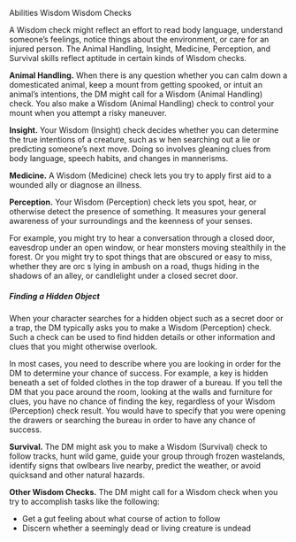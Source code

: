 Abilities
Wisdom
Wisdom Checks
<p>
  A Wisdom check might reflect an effort to read body language, understand someone’s feelings, notice things about the environment, or care for an injured person. The Animal Handling, Insight, Medicine, Perception, and Survival skills reflect aptitude in certain kinds of Wisdom checks.
</p>
<p>
  <strong>Animal Handling.</strong> When there is any question whether you can calm down a domesticated animal, keep a mount from getting spooked, or intuit an animal’s intentions, the DM might call for a Wisdom (Animal Handling) check. You also make a Wisdom (Animal Handling) check to control your mount when you attempt a risky maneuver.
</p>
<p>
  <strong>Insight.</strong> Your Wisdom (Insight) check decides whether you can determine the true intentions of a creature, such as w hen searching out a lie or predicting someone’s next move. Doing so involves gleaning clues from body language, speech habits, and changes in mannerisms.
</p>
<p>
  <strong>Medicine.</strong> A Wisdom (Medicine) check lets you try to apply first aid to a wounded ally or diagnose an illness.
</p>
<p>
  <strong>Perception.</strong> Your Wisdom (Perception) check lets you spot, hear, or otherwise detect the presence of something. It measures your general awareness of your surroundings and the keenness of your senses.
</p>
<p>
  For example, you might try to hear a conversation through a closed door, eavesdrop under an open window, or hear monsters moving stealthily in the forest. Or you might try to spot things that are obscured or easy to miss, whether they are orc s lying in ambush on a road, thugs hiding in the shadows of an alley, or candlelight under a closed secret door.
</p>
<h5>Finding a Hidden Object</h5>
<p>
  When your character searches for a hidden object such as a secret door or a trap, the DM typically asks you to make a Wisdom (Perception) check. Such a check can be used to find hidden details or other information and clues that you might otherwise overlook.
</p>
<p>
  In most cases, you need to describe where you are looking in order for the DM to determine your chance of success. For example, a key is hidden beneath a set of folded clothes in the top drawer of a bureau. If you tell the DM that you pace around the room, looking at the walls and furniture for clues, you have no chance of finding the key, regardless of your Wisdom (Perception) check result. You would have to specify that you were opening the drawers or searching the bureau in order to have any chance of success.
</p>
<p>
  <strong>Survival.</strong> The DM might ask you to make a Wisdom (Survival) check to follow tracks, hunt wild game, guide your group through frozen wastelands, identify signs that owlbears live nearby, predict the weather, or avoid quicksand and other natural hazards.
</p>
<p>
  <strong>Other Wisdom Checks.</strong> The DM might call for a Wisdom check when you try to accomplish tasks like the following:
</p>
<ul>
  <li>Get a gut feeling about what course of action to follow</li>
  <li>Discern whether a seemingly dead or living creature is undead</li>
</ul>
